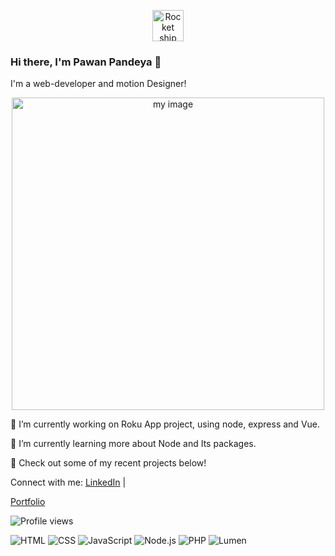 <p align="center">
  <img src="https://user-images.githubusercontent.com/97752074/219414079-b56f2139-4dd6-415e-b7a4-bc556c51f8e7.png" height="50" alt="Rocket ship taking off">
</p>


### Hi there, I'm Pawan Pandeya 👋

I'm a web-developer and motion Designer!
<p align="center">
  <img src="https://user-images.githubusercontent.com/97752074/219436069-9c0b6949-816c-4a51-b452-69b58dca2fa1.jpg" height="500" alt="my image">
</p>



🔭 I’m currently working on Roku App project, using node, express and Vue.

🌱 I’m currently learning more about Node and Its packages.

👀 Check out some of my recent projects below!

Connect with me:
[LinkedIn](https://www.linkedin.com/in/pawan-pandeya-9aa789235/) | 

[Portfolio](pawan-pandeya.ca)

![Profile views](https://komarev.com/ghpvc/?username=Gitmepawan&color=brightgreen)

![HTML](https://img.shields.io/badge/-HTML-239120?style=flat-square&logo=html5&logoColor=white)
![CSS](https://img.shields.io/badge/-CSS-1572B6?style=flat-square&logo=css3&logoColor=white)
![JavaScript](https://img.shields.io/badge/-JavaScript-F7DF1E?style=flat-square&logo=javascript&logoColor=black)
![Node.js](https://img.shields.io/badge/-Node.js-339933?style=flat-square&logo=node.js&logoColor=white)
![PHP](https://img.shields.io/badge/-PHP-777BB4?style=flat-square&logo=php&logoColor=white)
![Lumen](https://img.shields.io/badge/-Lumen-E74430?style=flat-square&logo=Lumen&logoColor=white)








